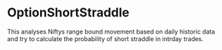# OptionShortStraddle
This analyses Niftys range bound movement based on daily historic data and try to calculate the probability of short straddle in intrday trades.
